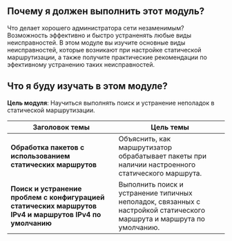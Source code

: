 <!-- 16.0.1 -->
## Почему я должен выполнить этот модуль?

Что делает хорошего администратора сети незаменимым? Возможность эффективно и быстро устраненять любые виды неисправностей. В этом модуле вы изучите основные виды неисправностей, которые возникают при настройке статической маршрутизации, а также получите практические рекомендации по эфективному устранению таких неисправностей.

<!-- 16.0.2 -->
## Что я буду изучать в этом модуле?

**Цель модуля**: Научиться выполнять поиск и устранение неполадок в статической маршрутизации.

| **Заголовок темы** | **Цель темы** |
| --- | --- |
| **Обработка пакетов с использованием статических маршрутов** | Объяснить, как маршрутизатор обрабатывает пакеты при наличии настроенного статического маршрута. |
| **Поиск и устранение проблем с конфигурацией статических маршрутов IPv4 и маршрутов IPv4 по умолчанию** | Выполнить поиск и устранение типичных неполадок, связанных с настройкой статического маршрута и маршрута по умолчанию. |
